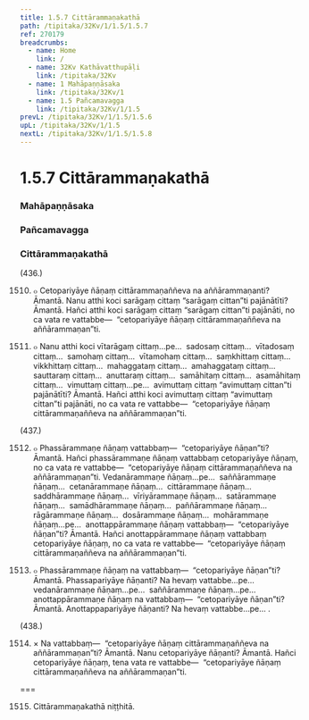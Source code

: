 ```yaml
---
title: 1.5.7 Cittārammaṇakathā
path: /tipitaka/32Kv/1/1.5/1.5.7
ref: 270179
breadcrumbs:
  - name: Home
    link: /
  - name: 32Kv Kathāvatthupāḷi
    link: /tipitaka/32Kv
  - name: 1 Mahāpaṇṇāsaka
    link: /tipitaka/32Kv/1
  - name: 1.5 Pañcamavagga
    link: /tipitaka/32Kv/1/1.5
prevL: /tipitaka/32Kv/1/1.5/1.5.6
upL: /tipitaka/32Kv/1/1.5
nextL: /tipitaka/32Kv/1/1.5/1.5.8
---
```


# 1.5.7 Cittārammaṇakathā

### Mahāpaṇṇāsaka

### Pañcamavagga

### Cittārammaṇakathā

(436.)

1510. ๐ Cetopariyāye ñāṇaṃ cittārammaṇaññeva na aññārammaṇanti? Āmantā. Nanu atthi koci sarāgaṃ cittaṃ “sarāgaṃ cittan”ti pajānātīti? Āmantā. Hañci atthi koci sarāgaṃ cittaṃ “sarāgaṃ cittan”ti pajānāti, no ca vata re vattabbe—  “cetopariyāye ñāṇaṃ cittārammaṇaññeva na aññārammaṇan”ti.

1511. ๐ Nanu atthi koci vītarāgaṃ cittaṃ…pe…  sadosaṃ cittaṃ…  vītadosaṃ cittaṃ…  samohaṃ cittaṃ…  vītamohaṃ cittaṃ…  saṃkhittaṃ cittaṃ…  vikkhittaṃ cittaṃ…  mahaggataṃ cittaṃ…  amahaggataṃ cittaṃ…  sauttaraṃ cittaṃ…  anuttaraṃ cittaṃ…  samāhitaṃ cittaṃ…  asamāhitaṃ cittaṃ…  vimuttaṃ cittaṃ…pe…  avimuttaṃ cittaṃ “avimuttaṃ cittan”ti pajānātīti? Āmantā. Hañci atthi koci avimuttaṃ cittaṃ “avimuttaṃ cittan”ti pajānāti, no ca vata re vattabbe—  “cetopariyāye ñāṇaṃ cittārammaṇaññeva na aññārammaṇan”ti.

(437.)

1512. ๐ Phassārammaṇe ñāṇaṃ vattabbaṃ—  “cetopariyāye ñāṇan”ti? Āmantā. Hañci phassārammaṇe ñāṇaṃ vattabbaṃ cetopariyāye ñāṇaṃ, no ca vata re vattabbe—  “cetopariyāye ñāṇaṃ cittārammaṇaññeva na aññārammaṇan”ti. Vedanārammaṇe ñāṇaṃ…pe…  saññārammaṇe ñāṇaṃ…  cetanārammaṇe ñāṇaṃ…  cittārammaṇe ñāṇaṃ…  saddhārammaṇe ñāṇaṃ…  vīriyārammaṇe ñāṇaṃ…  satārammaṇe ñāṇaṃ…  samādhārammaṇe ñāṇaṃ…  paññārammaṇe ñāṇaṃ…  rāgārammaṇe ñāṇaṃ…  dosārammaṇe ñāṇaṃ…  mohārammaṇe ñāṇaṃ…pe…  anottappārammaṇe ñāṇaṃ vattabbaṃ—  “cetopariyāye ñāṇan”ti? Āmantā. Hañci anottappārammaṇe ñāṇaṃ vattabbaṃ cetopariyāye ñāṇaṃ, no ca vata re vattabbe—  “cetopariyāye ñāṇaṃ cittārammaṇaññeva na aññārammaṇan”ti.

1513. ๐ Phassārammaṇe ñāṇaṃ na vattabbaṃ—  “cetopariyāye ñāṇan”ti? Āmantā. Phassapariyāye ñāṇanti? Na hevaṃ vattabbe…pe…  vedanārammaṇe ñāṇaṃ…pe…  saññārammaṇe ñāṇaṃ…pe…  anottappārammaṇe ñāṇaṃ na vattabbaṃ—  “cetopariyāye ñāṇan”ti? Āmantā. Anottappapariyāye ñāṇanti? Na hevaṃ vattabbe…pe… .

(438.)

1514. × Na vattabbaṃ—  “cetopariyāye ñāṇaṃ cittārammaṇaññeva na aññārammaṇan”ti? Āmantā. Nanu cetopariyāye ñāṇanti? Āmantā. Hañci cetopariyāye ñāṇaṃ, tena vata re vattabbe—  “cetopariyāye ñāṇaṃ cittārammaṇaññeva na aññārammaṇan”ti.

===

1515. Cittārammaṇakathā niṭṭhitā.




